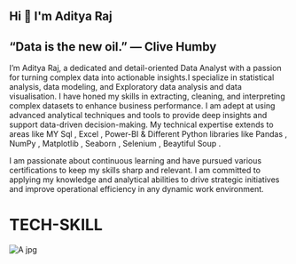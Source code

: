  ##                                    Hi 👋 I'm Aditya Raj


##                                      “Data is the new oil.” — Clive Humby



I’m Aditya Raj, a dedicated and detail-oriented Data Analyst with a passion for turning complex data into actionable insights.I specialize in statistical analysis, data modeling, and Exploratory data analysis and data visualisation.
I have honed my skills in extracting, cleaning, and interpreting complex datasets to enhance business performance. I am adept at using advanced analytical techniques and tools to provide deep insights and support data-driven decision-making. My technical expertise extends to areas like MY Sql , Excel , Power-BI & Different Python libraries like Pandas , NumPy , Matplotlib , Seaborn , Selenium , Beaytiful Soup .

I am passionate about continuous learning and have pursued various certifications to keep my skills sharp and relevant. I am committed to applying my knowledge and analytical abilities to drive strategic initiatives and improve operational efficiency in any dynamic work environment.


# TECH-SKILL

![A jpg](https://github.com/user-attachments/assets/ed5e5ee3-57f9-4de4-b0b8-5dd9295bfd04)
